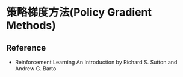 # 策略梯度方法(Policy Gradient Methods)


## Reference
* Reinforcement Learning An Introduction by Richard S. Sutton and Andrew G. Barto
